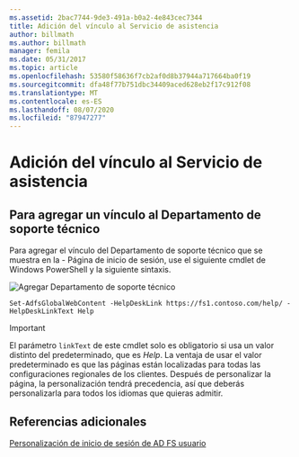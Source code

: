 ```yaml
---
ms.assetid: 2bac7744-9de3-491a-b0a2-4e843cec7344
title: Adición del vínculo al Servicio de asistencia
author: billmath
ms.author: billmath
manager: femila
ms.date: 05/31/2017
ms.topic: article
ms.openlocfilehash: 53580f58636f7cb2af0d8b37944a717664ba0f19
ms.sourcegitcommit: dfa48f77b751dbc34409aced628eb2f17c912f08
ms.translationtype: MT
ms.contentlocale: es-ES
ms.lasthandoff: 08/07/2020
ms.locfileid: "87947277"
---
```

# <a name="add-help-desk-link"></a>Adición del vínculo al Servicio de asistencia


## <a name="to-add-a-help-desk-link"></a>Para agregar un vínculo al Departamento de soporte técnico
Para agregar el vínculo del Departamento de soporte técnico que se muestra en la \- Página de inicio de sesión, use el siguiente cmdlet de Windows PowerShell y la siguiente sintaxis.

![Agregar Departamento de soporte técnico](media/AD-FS-user-sign-in-customization/ADFS_Blue_Custom2.png)


`Set-AdfsGlobalWebContent -HelpDeskLink https://fs1.contoso.com/help/ -HelpDeskLinkText Help`


> [!IMPORTANT]
> El parámetro `linkText` de este cmdlet solo es obligatorio si usa un valor distinto del predeterminado, que es *Help*. La ventaja de usar el valor predeterminado es que las páginas están localizadas para todas las configuraciones regionales de los clientes. Después de personalizar la página, la personalización tendrá precedencia, así que deberás personalizarla para todos los idiomas que quieras admitir.


## <a name="additional-references"></a>Referencias adicionales
[Personalización de inicio de sesión de AD FS usuario](AD-FS-user-sign-in-customization.md)
